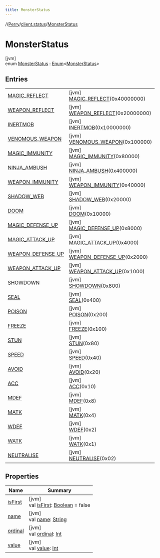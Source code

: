 ```yaml
---
title: MonsterStatus
---
```

//[Perry](../../../index.html)/[client.status](../index.html)/[MonsterStatus](index.html)



# MonsterStatus



[jvm]\
enum [MonsterStatus](index.html) : [Enum](https://kotlinlang.org/api/latest/jvm/stdlib/kotlin/-enum/index.html)&lt;[MonsterStatus](index.html)&gt;



## Entries


| | |
|---|---|
| [MAGIC_REFLECT](-m-a-g-i-c_-r-e-f-l-e-c-t/index.html) | [jvm]<br>[MAGIC_REFLECT](-m-a-g-i-c_-r-e-f-l-e-c-t/index.html)(0x40000000) |
| [WEAPON_REFLECT](-w-e-a-p-o-n_-r-e-f-l-e-c-t/index.html) | [jvm]<br>[WEAPON_REFLECT](-w-e-a-p-o-n_-r-e-f-l-e-c-t/index.html)(0x20000000) |
| [INERTMOB](-i-n-e-r-t-m-o-b/index.html) | [jvm]<br>[INERTMOB](-i-n-e-r-t-m-o-b/index.html)(0x10000000) |
| [VENOMOUS_WEAPON](-v-e-n-o-m-o-u-s_-w-e-a-p-o-n/index.html) | [jvm]<br>[VENOMOUS_WEAPON](-v-e-n-o-m-o-u-s_-w-e-a-p-o-n/index.html)(0x100000) |
| [MAGIC_IMMUNITY](-m-a-g-i-c_-i-m-m-u-n-i-t-y/index.html) | [jvm]<br>[MAGIC_IMMUNITY](-m-a-g-i-c_-i-m-m-u-n-i-t-y/index.html)(0x80000) |
| [NINJA_AMBUSH](-n-i-n-j-a_-a-m-b-u-s-h/index.html) | [jvm]<br>[NINJA_AMBUSH](-n-i-n-j-a_-a-m-b-u-s-h/index.html)(0x400000) |
| [WEAPON_IMMUNITY](-w-e-a-p-o-n_-i-m-m-u-n-i-t-y/index.html) | [jvm]<br>[WEAPON_IMMUNITY](-w-e-a-p-o-n_-i-m-m-u-n-i-t-y/index.html)(0x40000) |
| [SHADOW_WEB](-s-h-a-d-o-w_-w-e-b/index.html) | [jvm]<br>[SHADOW_WEB](-s-h-a-d-o-w_-w-e-b/index.html)(0x20000) |
| [DOOM](-d-o-o-m/index.html) | [jvm]<br>[DOOM](-d-o-o-m/index.html)(0x10000) |
| [MAGIC_DEFENSE_UP](-m-a-g-i-c_-d-e-f-e-n-s-e_-u-p/index.html) | [jvm]<br>[MAGIC_DEFENSE_UP](-m-a-g-i-c_-d-e-f-e-n-s-e_-u-p/index.html)(0x8000) |
| [MAGIC_ATTACK_UP](-m-a-g-i-c_-a-t-t-a-c-k_-u-p/index.html) | [jvm]<br>[MAGIC_ATTACK_UP](-m-a-g-i-c_-a-t-t-a-c-k_-u-p/index.html)(0x4000) |
| [WEAPON_DEFENSE_UP](-w-e-a-p-o-n_-d-e-f-e-n-s-e_-u-p/index.html) | [jvm]<br>[WEAPON_DEFENSE_UP](-w-e-a-p-o-n_-d-e-f-e-n-s-e_-u-p/index.html)(0x2000) |
| [WEAPON_ATTACK_UP](-w-e-a-p-o-n_-a-t-t-a-c-k_-u-p/index.html) | [jvm]<br>[WEAPON_ATTACK_UP](-w-e-a-p-o-n_-a-t-t-a-c-k_-u-p/index.html)(0x1000) |
| [SHOWDOWN](-s-h-o-w-d-o-w-n/index.html) | [jvm]<br>[SHOWDOWN](-s-h-o-w-d-o-w-n/index.html)(0x800) |
| [SEAL](-s-e-a-l/index.html) | [jvm]<br>[SEAL](-s-e-a-l/index.html)(0x400) |
| [POISON](-p-o-i-s-o-n/index.html) | [jvm]<br>[POISON](-p-o-i-s-o-n/index.html)(0x200) |
| [FREEZE](-f-r-e-e-z-e/index.html) | [jvm]<br>[FREEZE](-f-r-e-e-z-e/index.html)(0x100) |
| [STUN](-s-t-u-n/index.html) | [jvm]<br>[STUN](-s-t-u-n/index.html)(0x80) |
| [SPEED](-s-p-e-e-d/index.html) | [jvm]<br>[SPEED](-s-p-e-e-d/index.html)(0x40) |
| [AVOID](-a-v-o-i-d/index.html) | [jvm]<br>[AVOID](-a-v-o-i-d/index.html)(0x20) |
| [ACC](-a-c-c/index.html) | [jvm]<br>[ACC](-a-c-c/index.html)(0x10) |
| [MDEF](-m-d-e-f/index.html) | [jvm]<br>[MDEF](-m-d-e-f/index.html)(0x8) |
| [MATK](-m-a-t-k/index.html) | [jvm]<br>[MATK](-m-a-t-k/index.html)(0x4) |
| [WDEF](-w-d-e-f/index.html) | [jvm]<br>[WDEF](-w-d-e-f/index.html)(0x2) |
| [WATK](-w-a-t-k/index.html) | [jvm]<br>[WATK](-w-a-t-k/index.html)(0x1) |
| [NEUTRALISE](-n-e-u-t-r-a-l-i-s-e/index.html) | [jvm]<br>[NEUTRALISE](-n-e-u-t-r-a-l-i-s-e/index.html)(0x02) |


## Properties


| Name | Summary |
|---|---|
| [isFirst](is-first.html) | [jvm]<br>val [isFirst](is-first.html): [Boolean](https://kotlinlang.org/api/latest/jvm/stdlib/kotlin/-boolean/index.html) = false |
| [name](../../tools.settings/-database-type/-my-s-q-l/index.html#-372974862%2FProperties%2F863300109) | [jvm]<br>val [name](../../tools.settings/-database-type/-my-s-q-l/index.html#-372974862%2FProperties%2F863300109): [String](https://kotlinlang.org/api/latest/jvm/stdlib/kotlin/-string/index.html) |
| [ordinal](../../tools.settings/-database-type/-my-s-q-l/index.html#-739389684%2FProperties%2F863300109) | [jvm]<br>val [ordinal](../../tools.settings/-database-type/-my-s-q-l/index.html#-739389684%2FProperties%2F863300109): [Int](https://kotlinlang.org/api/latest/jvm/stdlib/kotlin/-int/index.html) |
| [value](value.html) | [jvm]<br>val [value](value.html): [Int](https://kotlinlang.org/api/latest/jvm/stdlib/kotlin/-int/index.html) |

